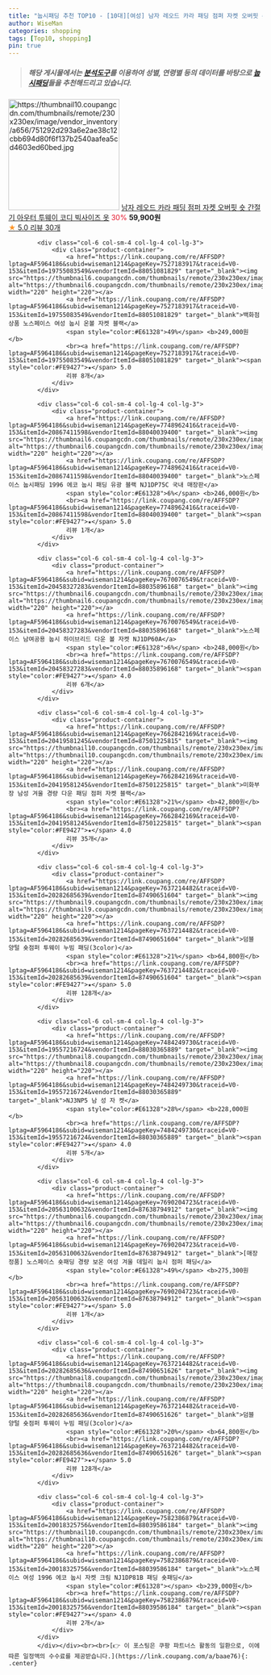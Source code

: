 ```yaml
---
title: "눕시패딩 추천 TOP10 - [10대][여성] 남자 레오드 카라 패딩 점퍼 자켓 오버핏 숏 간절기 아우터 투웨이 코디 빅사이즈 옷"
author: WiseMan
categories: shopping
tags: [Top10, shopping]
pin: true
---
```


> ##### 해당 게시물에서는 [**분석도구**](https://itemscout.io/)를 이용하여 **성별**, **연령별** 등의 데이터를 바탕으로 [**눕시패딩**](https://link.coupang.com/a/baae76)들을 추천해드리고 있습니다.
<div class="container"><div class="row">
            <div class="col-6 col-sm-4 col-lg-4 col-lg-3">
                <div class="product-container">
                    <a href="https://link.coupang.com/re/AFFSDP?lptag=AF5964186&subid=wiseman1214&pageKey=7645740984&traceid=V0-153&itemId=20329266950&vendorItemId=87413545078" target="_blank"><img src="https://thumbnail10.coupangcdn.com/thumbnails/remote/230x230ex/image/vendor_inventory/a656/751292d293a6e2ae38c12cbb694d80f6f137b2540aafea5cd4603ed60bed.jpg" alt="https://thumbnail10.coupangcdn.com/thumbnails/remote/230x230ex/image/vendor_inventory/a656/751292d293a6e2ae38c12cbb694d80f6f137b2540aafea5cd4603ed60bed.jpg" width="220" height="220"></a>
                    <a href="https://link.coupang.com/re/AFFSDP?lptag=AF5964186&subid=wiseman1214&pageKey=7645740984&traceid=V0-153&itemId=20329266950&vendorItemId=87413545078" target="_blank">남자 레오드 카라 패딩 점퍼 자켓 오버핏 숏 간절기 아우터 투웨이 코디 빅사이즈 옷</a>
                    <span style="color:#E61328">30%</span> <b>59,900원</b>
                    <br><a href="https://link.coupang.com/re/AFFSDP?lptag=AF5964186&subid=wiseman1214&pageKey=7645740984&traceid=V0-153&itemId=20329266950&vendorItemId=87413545078" target="_blank"><span style="color:#FE9427">★</span> 5.0
                    리뷰 30개</a>
                </div>
            </div>
            
            <div class="col-6 col-sm-4 col-lg-4 col-lg-3">
                <div class="product-container">
                    <a href="https://link.coupang.com/re/AFFSDP?lptag=AF5964186&subid=wiseman1214&pageKey=7527183917&traceid=V0-153&itemId=19755083549&vendorItemId=88051081829" target="_blank"><img src="https://thumbnail6.coupangcdn.com/thumbnails/remote/230x230ex/image/vendor_inventory/6516/ed0ba1abf30ca796dde53fd8bc08ab80a0f90e709bc7471240cd055c564a.jpg" alt="https://thumbnail6.coupangcdn.com/thumbnails/remote/230x230ex/image/vendor_inventory/6516/ed0ba1abf30ca796dde53fd8bc08ab80a0f90e709bc7471240cd055c564a.jpg" width="220" height="220"></a>
                    <a href="https://link.coupang.com/re/AFFSDP?lptag=AF5964186&subid=wiseman1214&pageKey=7527183917&traceid=V0-153&itemId=19755083549&vendorItemId=88051081829" target="_blank">백화점상품 노스페이스 여성 눕시 온볼 자켓 블랙</a>
                    <span style="color:#E61328">49%</span> <b>249,000원</b>
                    <br><a href="https://link.coupang.com/re/AFFSDP?lptag=AF5964186&subid=wiseman1214&pageKey=7527183917&traceid=V0-153&itemId=19755083549&vendorItemId=88051081829" target="_blank"><span style="color:#FE9427">★</span> 5.0
                    리뷰 8개</a>
                </div>
            </div>
            
            <div class="col-6 col-sm-4 col-lg-4 col-lg-3">
                <div class="product-container">
                    <a href="https://link.coupang.com/re/AFFSDP?lptag=AF5964186&subid=wiseman1214&pageKey=7748962416&traceid=V0-153&itemId=20867411598&vendorItemId=88040039400" target="_blank"><img src="https://thumbnail6.coupangcdn.com/thumbnails/remote/230x230ex/image/vendor_inventory/6516/ed0ba1abf30ca796dde53fd8bc08ab80a0f90e709bc7471240cd055c564a.jpg" alt="https://thumbnail6.coupangcdn.com/thumbnails/remote/230x230ex/image/vendor_inventory/6516/ed0ba1abf30ca796dde53fd8bc08ab80a0f90e709bc7471240cd055c564a.jpg" width="220" height="220"></a>
                    <a href="https://link.coupang.com/re/AFFSDP?lptag=AF5964186&subid=wiseman1214&pageKey=7748962416&traceid=V0-153&itemId=20867411598&vendorItemId=88040039400" target="_blank">노스페이스 눕시패딩 1996 에코 눕시 패딩 유광 블랙 NJ1DP75C 국내 매장판</a>
                    <span style="color:#E61328">6%</span> <b>246,000원</b>
                    <br><a href="https://link.coupang.com/re/AFFSDP?lptag=AF5964186&subid=wiseman1214&pageKey=7748962416&traceid=V0-153&itemId=20867411598&vendorItemId=88040039400" target="_blank"><span style="color:#FE9427">★</span> 5.0
                    리뷰 1개</a>
                </div>
            </div>
            
            <div class="col-6 col-sm-4 col-lg-4 col-lg-3">
                <div class="product-container">
                    <a href="https://link.coupang.com/re/AFFSDP?lptag=AF5964186&subid=wiseman1214&pageKey=7670076549&traceid=V0-153&itemId=20458327283&vendorItemId=88035896168" target="_blank"><img src="https://thumbnail6.coupangcdn.com/thumbnails/remote/230x230ex/image/vendor_inventory/6516/ed0ba1abf30ca796dde53fd8bc08ab80a0f90e709bc7471240cd055c564a.jpg" alt="https://thumbnail6.coupangcdn.com/thumbnails/remote/230x230ex/image/vendor_inventory/6516/ed0ba1abf30ca796dde53fd8bc08ab80a0f90e709bc7471240cd055c564a.jpg" width="220" height="220"></a>
                    <a href="https://link.coupang.com/re/AFFSDP?lptag=AF5964186&subid=wiseman1214&pageKey=7670076549&traceid=V0-153&itemId=20458327283&vendorItemId=88035896168" target="_blank">노스페이스 남여공용 눕시 하이브리드 다운 볼 자켓 NJ1DP60A</a>
                    <span style="color:#E61328">6%</span> <b>248,000원</b>
                    <br><a href="https://link.coupang.com/re/AFFSDP?lptag=AF5964186&subid=wiseman1214&pageKey=7670076549&traceid=V0-153&itemId=20458327283&vendorItemId=88035896168" target="_blank"><span style="color:#FE9427">★</span> 4.0
                    리뷰 6개</a>
                </div>
            </div>
            
            <div class="col-6 col-sm-4 col-lg-4 col-lg-3">
                <div class="product-container">
                    <a href="https://link.coupang.com/re/AFFSDP?lptag=AF5964186&subid=wiseman1214&pageKey=7662842169&traceid=V0-153&itemId=20419581245&vendorItemId=87501225815" target="_blank"><img src="https://thumbnail10.coupangcdn.com/thumbnails/remote/230x230ex/image/vendor_inventory/5c92/ee2f9778b61be43ead7932345830dad1e936db38a5142dd2b9cea27bafc2.jpg" alt="https://thumbnail10.coupangcdn.com/thumbnails/remote/230x230ex/image/vendor_inventory/5c92/ee2f9778b61be43ead7932345830dad1e936db38a5142dd2b9cea27bafc2.jpg" width="220" height="220"></a>
                    <a href="https://link.coupang.com/re/AFFSDP?lptag=AF5964186&subid=wiseman1214&pageKey=7662842169&traceid=V0-153&itemId=20419581245&vendorItemId=87501225815" target="_blank">미화부장 남성 겨울 경량 다운 패딩 점퍼 자켓 블랙</a>
                    <span style="color:#E61328">21%</span> <b>42,800원</b>
                    <br><a href="https://link.coupang.com/re/AFFSDP?lptag=AF5964186&subid=wiseman1214&pageKey=7662842169&traceid=V0-153&itemId=20419581245&vendorItemId=87501225815" target="_blank"><span style="color:#FE9427">★</span> 4.0
                    리뷰 35개</a>
                </div>
            </div>
            
            <div class="col-6 col-sm-4 col-lg-4 col-lg-3">
                <div class="product-container">
                    <a href="https://link.coupang.com/re/AFFSDP?lptag=AF5964186&subid=wiseman1214&pageKey=7637214482&traceid=V0-153&itemId=20282685639&vendorItemId=87490651604" target="_blank"><img src="https://thumbnail9.coupangcdn.com/thumbnails/remote/230x230ex/image/vendor_inventory/d6b2/64459176429c52e552948006202e87cbe975f9d4a0c8c3ebd56bb2ee3eef.jpg" alt="https://thumbnail9.coupangcdn.com/thumbnails/remote/230x230ex/image/vendor_inventory/d6b2/64459176429c52e552948006202e87cbe975f9d4a0c8c3ebd56bb2ee3eef.jpg" width="220" height="220"></a>
                    <a href="https://link.coupang.com/re/AFFSDP?lptag=AF5964186&subid=wiseman1214&pageKey=7637214482&traceid=V0-153&itemId=20282685639&vendorItemId=87490651604" target="_blank">덤블 양털 숏점퍼 투웨이 누빔 패딩(3color)</a>
                    <span style="color:#E61328">21%</span> <b>64,800원</b>
                    <br><a href="https://link.coupang.com/re/AFFSDP?lptag=AF5964186&subid=wiseman1214&pageKey=7637214482&traceid=V0-153&itemId=20282685639&vendorItemId=87490651604" target="_blank"><span style="color:#FE9427">★</span> 5.0
                    리뷰 128개</a>
                </div>
            </div>
            
            <div class="col-6 col-sm-4 col-lg-4 col-lg-3">
                <div class="product-container">
                    <a href="https://link.coupang.com/re/AFFSDP?lptag=AF5964186&subid=wiseman1214&pageKey=7484249730&traceid=V0-153&itemId=19557216724&vendorItemId=88030365889" target="_blank"><img src="https://thumbnail8.coupangcdn.com/thumbnails/remote/230x230ex/image/vendor_inventory/1d36/02169b66f44467999a3c6be510c16a08471173ad39b54c1249a9cb6254a7.jpg" alt="https://thumbnail8.coupangcdn.com/thumbnails/remote/230x230ex/image/vendor_inventory/1d36/02169b66f44467999a3c6be510c16a08471173ad39b54c1249a9cb6254a7.jpg" width="220" height="220"></a>
                    <a href="https://link.coupang.com/re/AFFSDP?lptag=AF5964186&subid=wiseman1214&pageKey=7484249730&traceid=V0-153&itemId=19557216724&vendorItemId=88030365889" target="_blank">NJ3NP5 남 성 자 켓</a>
                    <span style="color:#E61328">28%</span> <b>228,000원</b>
                    <br><a href="https://link.coupang.com/re/AFFSDP?lptag=AF5964186&subid=wiseman1214&pageKey=7484249730&traceid=V0-153&itemId=19557216724&vendorItemId=88030365889" target="_blank"><span style="color:#FE9427">★</span> 4.0
                    리뷰 5개</a>
                </div>
            </div>
            
            <div class="col-6 col-sm-4 col-lg-4 col-lg-3">
                <div class="product-container">
                    <a href="https://link.coupang.com/re/AFFSDP?lptag=AF5964186&subid=wiseman1214&pageKey=7690204723&traceid=V0-153&itemId=20563100632&vendorItemId=87638794912" target="_blank"><img src="https://thumbnail6.coupangcdn.com/thumbnails/remote/230x230ex/image/vendor_inventory/1aa3/2bd0eaf92d204a818d5d4b42252cac828f1a8322a0ed72ff92d82bc114fe.png" alt="https://thumbnail6.coupangcdn.com/thumbnails/remote/230x230ex/image/vendor_inventory/1aa3/2bd0eaf92d204a818d5d4b42252cac828f1a8322a0ed72ff92d82bc114fe.png" width="220" height="220"></a>
                    <a href="https://link.coupang.com/re/AFFSDP?lptag=AF5964186&subid=wiseman1214&pageKey=7690204723&traceid=V0-153&itemId=20563100632&vendorItemId=87638794912" target="_blank">[매장정품] 노스페이스 숏패딩 경량 보온 여성 겨울 데일리 눕시 점퍼 패딩</a>
                    <span style="color:#E61328">49%</span> <b>275,300원</b>
                    <br><a href="https://link.coupang.com/re/AFFSDP?lptag=AF5964186&subid=wiseman1214&pageKey=7690204723&traceid=V0-153&itemId=20563100632&vendorItemId=87638794912" target="_blank"><span style="color:#FE9427">★</span> 5.0
                    리뷰 1개</a>
                </div>
            </div>
            
            <div class="col-6 col-sm-4 col-lg-4 col-lg-3">
                <div class="product-container">
                    <a href="https://link.coupang.com/re/AFFSDP?lptag=AF5964186&subid=wiseman1214&pageKey=7637214482&traceid=V0-153&itemId=20282685636&vendorItemId=87490651626" target="_blank"><img src="https://thumbnail8.coupangcdn.com/thumbnails/remote/230x230ex/image/vendor_inventory/081b/83b78bb8fbb17c9cdbf0b533710168d212af5d672d9b406f0abe927c88a2.jpg" alt="https://thumbnail8.coupangcdn.com/thumbnails/remote/230x230ex/image/vendor_inventory/081b/83b78bb8fbb17c9cdbf0b533710168d212af5d672d9b406f0abe927c88a2.jpg" width="220" height="220"></a>
                    <a href="https://link.coupang.com/re/AFFSDP?lptag=AF5964186&subid=wiseman1214&pageKey=7637214482&traceid=V0-153&itemId=20282685636&vendorItemId=87490651626" target="_blank">덤블 양털 숏점퍼 투웨이 누빔 패딩(3color)</a>
                    <span style="color:#E61328">20%</span> <b>64,800원</b>
                    <br><a href="https://link.coupang.com/re/AFFSDP?lptag=AF5964186&subid=wiseman1214&pageKey=7637214482&traceid=V0-153&itemId=20282685636&vendorItemId=87490651626" target="_blank"><span style="color:#FE9427">★</span> 5.0
                    리뷰 128개</a>
                </div>
            </div>
            
            <div class="col-6 col-sm-4 col-lg-4 col-lg-3">
                <div class="product-container">
                    <a href="https://link.coupang.com/re/AFFSDP?lptag=AF5964186&subid=wiseman1214&pageKey=7582386879&traceid=V0-153&itemId=20018325756&vendorItemId=88039586184" target="_blank"><img src="https://thumbnail10.coupangcdn.com/thumbnails/remote/230x230ex/image/vendor_inventory/ebf9/fabb16a92bde5ae169e391a0d2e846095ad262321cc45dc39826c36b3fb7.jpg" alt="https://thumbnail10.coupangcdn.com/thumbnails/remote/230x230ex/image/vendor_inventory/ebf9/fabb16a92bde5ae169e391a0d2e846095ad262321cc45dc39826c36b3fb7.jpg" width="220" height="220"></a>
                    <a href="https://link.coupang.com/re/AFFSDP?lptag=AF5964186&subid=wiseman1214&pageKey=7582386879&traceid=V0-153&itemId=20018325756&vendorItemId=88039586184" target="_blank">노스페이스 여성 1996 에코 눕시 자켓 크림 NJ1DP81B 패딩 숏패딩</a>
                    <span style="color:#E61328"></span> <b>239,000원</b>
                    <br><a href="https://link.coupang.com/re/AFFSDP?lptag=AF5964186&subid=wiseman1214&pageKey=7582386879&traceid=V0-153&itemId=20018325756&vendorItemId=88039586184" target="_blank"><span style="color:#FE9427">★</span> 4.0
                    리뷰 2개</a>
                </div>
            </div>
            </div></div><br><br>[👉 이 포스팅은 쿠팡 파트너스 활동의 일환으로, 이에 따른 일정액의 수수료를 제공받습니다.](https://link.coupang.com/a/baae76){: .center}